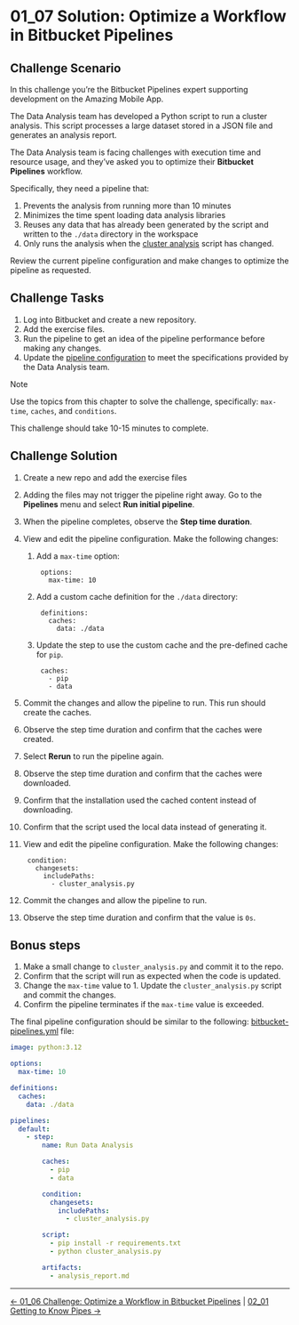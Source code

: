 # 01_07 Solution: Optimize a Workflow in Bitbucket Pipelines

## Challenge Scenario

In this challenge you’re the Bitbucket Pipelines expert supporting development on the Amazing Mobile App.

The Data Analysis team has developed a Python script to run a cluster analysis. This script processes a large dataset stored in a JSON file and generates an analysis report.

The Data Analysis team is facing challenges with execution time and resource usage, and they’ve asked you to optimize their **Bitbucket Pipelines** workflow.

Specifically, they need a pipeline that:

1. Prevents the analysis from running more than 10 minutes
1. Minimizes the time spent loading data analysis libraries
1. Reuses any data that has already been generated by the script and written to the `./data` directory in the workspace
1. Only runs the analysis when the [cluster analysis](./cluster_analysis.py) script has changed.

Review the current pipeline configuration and make changes to optimize the pipeline as requested.

## Challenge Tasks

1. Log into Bitbucket and create a new repository.
1. Add the exercise files.
1. Run the pipeline to get an idea of the pipeline performance before making any changes.
1. Update the [pipeline configuration](./bitbucket-pipelines.yml) to meet the specifications provided by the Data Analysis team.

> [!NOTE]
> Use the topics from this chapter to solve the challenge, specifically: `max-time`, `caches`, and `conditions`.

This challenge should take 10-15 minutes to complete.

## Challenge Solution

1. Create a new repo and add the exercise files
1. Adding the files may not trigger the pipeline right away.  Go to the **Pipelines** menu and select **Run initial pipeline**.
1. When the pipeline completes, observe the **Step time duration**.
1. View and edit the pipeline configuration. Make the following changes:

    1. Add a `max-time` option:

            options:
              max-time: 10

    1. Add a custom cache definition for the `./data` directory:

            definitions:
              caches:
                data: ./data

    1. Update the step to use the custom cache and the pre-defined cache for `pip`.

            caches:
              - pip
              - data

1. Commit the changes and allow the pipeline to run.  This run should create the caches.
1. Observe the step time duration and confirm that the caches were created.
1. Select **Rerun** to run the pipeline again.
1. Observe the step time duration and confirm that the caches were downloaded.
1. Confirm that the installation used the cached content instead of downloading.
1. Confirm that the script used the local data instead of generating it.
1. View and edit the pipeline configuration. Make the following changes:

        condition:
          changesets:
            includePaths:
              - cluster_analysis.py

1. Commit the changes and allow the pipeline to run.
1. Observe the step time duration and confirm that the value is `0s`.

## Bonus steps

1. Make a small change to `cluster_analysis.py` and commit it to the repo.
1. Confirm that the script will run as expected when the code is updated.
1. Change the `max-time` value to 1.  Update the `cluster_analysis.py` script and commit the changes.
1. Confirm the pipeline terminates if the `max-time` value is exceeded.

The final pipeline configuration should be similar to the following: [bitbucket-pipelines.yml](./bitbucket-pipelines.yml) file:

```yaml
image: python:3.12

options:
  max-time: 10

definitions:
  caches:
    data: ./data

pipelines:
  default:
    - step:
        name: Run Data Analysis

        caches:
          - pip
          - data

        condition:
          changesets:
            includePaths:
              - cluster_analysis.py

        script:
          - pip install -r requirements.txt
          - python cluster_analysis.py

        artifacts:
          - analysis_report.md
```

<!-- FooterStart -->
---
[← 01_06 Challenge: Optimize a Workflow in Bitbucket Pipelines](../01_06_challenge_optimize_a_pipeline/README.md) | [02_01 Getting to Know Pipes →](../../ch2_using_pipes_in_pipelines/02_01_getting_to_know_pipes/README.md)
<!-- FooterEnd -->
